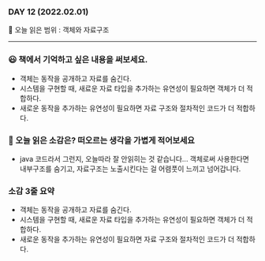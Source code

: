 ### DAY 12 (2022.02.01)

🔖 오늘 읽은 범위 : 객체와 자료구조

---

### 😃 책에서 기억하고 싶은 내용을 써보세요.

- 객체는 동작을 공개하고 자료를 숨긴다.
- 시스템을 구현할 때, 새료운 자료 타입을 추가하는 유연성이 필요하면 객체가 더 적합하다.
- 새로운 동작을 추가하는 유연성이 필요하면 자료 구조와 절차적인 코드가 더 적합하다.

### 🤔 오늘 읽은 소감은? 떠오르는 생각을 가볍게 적어보세요

- java 코드라서 그런지, 오늘따라 잘 안읽히는 것 같습니다... 객체로써 사용한다면 내부구조를 숨기고, 자료구조는 노출시킨다는 걸 어렴풋이 느끼고 넘어갑니다.

### 소감 3줄 요약

- 객체는 동작을 공개하고 자료를 숨긴다.
- 시스템을 구현할 때, 새료운 자료 타입을 추가하는 유연성이 필요하면 객체가 더 적합하다.
- 새로운 동작을 추가하는 유연성이 필요하면 자료 구조와 절차적인 코드가 더 적합하다.

